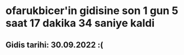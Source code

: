 # ofarukbicer'in gidisine son 1 gun 5 saat 17 dakika 34 saniye kaldi

## Gidis tarihi: 30.09.2022 :(